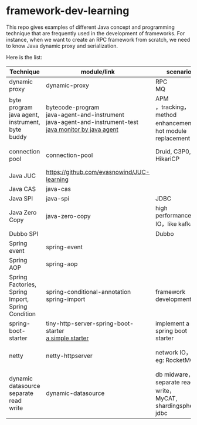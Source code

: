 # framework-dev-learning

This repo gives examples of different Java concept and programming technique that are frequently used in the development of frameworks. For instance, when we want to create an RPC framework from scratch, we need to know Java dynamic proxy and serialization. 

Here is the list: 

| Technique | module/link | scenario | status | remark |
| - | - | - | - | - |
|dynamic proxy | dynamic-proxy | RPC<br/>MQ | done |  |
|byte program<br/>java agent,<br/>instrument,<br/>byte buddy | bytecode-program<br/>java-agent-and-instrument<br/>java-agent-and-instrument-test<br/>[java monitor by java agent](https://github.com/evasnowind/distributed-dev-learning/tree/master/monitor-by-java-agent) | APM<br/>，tracking，<br/>method <br/>enhancement，<br/>hot module<br/>replacement | done | skywalking, <br/>pinpoint, zipkin；<br/>framework development<br/>，eg:dubbo、spring, <br/>arthas, jrebel and so on. |
|connection pool | connection-pool | Druid, C3P0, <br/>HikariCP | done | a simple connection pool:<br/>https://github.com/aloys-jun/connect-pool |
| Java JUC | https://github.com/evasnowind/JUC-learning |  | done |  |
| Java CAS | java-cas |  | done |  |
| Java SPI | java-spi | JDBC | done |  |
| Java Zero Copy | java-zero-copy | high performance <br/>IO，like kafka | done | |
| Dubbo SPI | | Dubbo | to do | |
| Spring event | spring-event |  | done | event notify |
| Spring AOP | spring-aop |  | done |  |
| Spring Factories,<br/>Spring Import,<br/>Spring Condition | spring-conditional-annotation<br/>spring-import<br/> |framework <br/>development|done| spring boot starter |
| spring-boot-starter<br/>                             | tiny-http-server-spring-boot-starter<br/>[a simple starter](https://github.com/evasnowind/tiny-school-spring-boot-starter) | implement a  <br/>spring boot starter | done |  |
| netty | netty-httpserver | network IO，<br/>eg: RocketMQ | done | rocketmq, dubbo, seata<br/> and so on. Kafka doesn't <br/>use netty，but use NIO。 |
| dynamic datasource<br/>separate read <br/>write | dynamic-datasource | db midware，<br/>separate read write，<br/>MyCAT,<br/>shardingsphere-jdbc | done | other ：[dynamic datasource](https://github.com/baomidou/dynamic-datasource-spring-boot-starter) |



